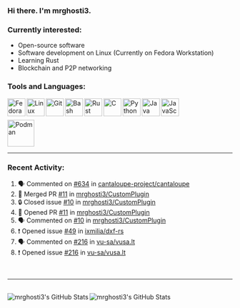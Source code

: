 ### Hi there. I'm mrghosti3.

### Currently interested:

- Open-source software
- Software development on Linux (Currently on Fedora Workstation)
- Learning Rust
- Blockchain and P2P networking

### Tools and Languages:

<img align="left" width="40px" alt="Fedora Workstation" src="https://cdn.jsdelivr.net/gh/devicons/devicon/icons/fedora/fedora-original.svg" />
<img align="left" width="40px" alt="Linux" src="https://cdn.jsdelivr.net/gh/devicons/devicon/icons/linux/linux-original.svg" />
<img align="left" width="40px" alt="Git" src="https://cdn.jsdelivr.net/gh/devicons/devicon/icons/git/git-original.svg" />
<img align="left" width="40px" alt="Bash" src="https://cdn.jsdelivr.net/gh/devicons/devicon/icons/bash/bash-original.svg" />
<img align="left" width="40px" alt="Rust" src="https://cdn.jsdelivr.net/gh/devicons/devicon/icons/rust/rust-plain.svg" />
<img align="left" width="40px" alt="C" src="https://cdn.jsdelivr.net/gh/devicons/devicon/icons/c/c-original.svg" />
<img align="left" width="40px" alt="Python" src="https://cdn.jsdelivr.net/gh/devicons/devicon/icons/python/python-original.svg" />
<img align="left" width="40px" alt="Java" src="https://cdn.jsdelivr.net/gh/devicons/devicon/icons/java/java-original-wordmark.svg" />
<img align="left" width="40px" alt="JavaScript" src="https://cdn.jsdelivr.net/gh/devicons/devicon/icons/javascript/javascript-original.svg" />

<br><br>

<img width="60px" alt="Podman" src="https://cdn.jsdelivr.net/gh/devicons/devicon/icons/podman/podman-original.svg" />

---

### Recent Activity:

<!--START_SECTION:activity-->
1. 🗣 Commented on [#634](https://github.com/cantaloupe-project/cantaloupe/issues/634#issuecomment-1625913959) in [cantaloupe-project/cantaloupe](https://github.com/cantaloupe-project/cantaloupe)
2. 🎉 Merged PR [#11](https://github.com/mrghosti3/CustomPlugin/pull/11) in [mrghosti3/CustomPlugin](https://github.com/mrghosti3/CustomPlugin)
3. 🔒 Closed issue [#10](https://github.com/mrghosti3/CustomPlugin/issues/10) in [mrghosti3/CustomPlugin](https://github.com/mrghosti3/CustomPlugin)
4. 💪 Opened PR [#11](https://github.com/mrghosti3/CustomPlugin/pull/11) in [mrghosti3/CustomPlugin](https://github.com/mrghosti3/CustomPlugin)
5. 🗣 Commented on [#10](https://github.com/mrghosti3/CustomPlugin/issues/10#issuecomment-1624028244) in [mrghosti3/CustomPlugin](https://github.com/mrghosti3/CustomPlugin)
6. ❗ Opened issue [#49](https://github.com/ixmilia/dxf-rs/issues/49) in [ixmilia/dxf-rs](https://github.com/ixmilia/dxf-rs)
7. 🗣 Commented on [#216](https://github.com/vu-sa/vusa.lt/issues/216#issuecomment-1613185315) in [vu-sa/vusa.lt](https://github.com/vu-sa/vusa.lt)
8. ❗ Opened issue [#216](https://github.com/vu-sa/vusa.lt/issues/216) in [vu-sa/vusa.lt](https://github.com/vu-sa/vusa.lt)
<!--END_SECTION:activity-->

<br />

---

<br />

<img align="left" alt="mrghosti3's GitHub Stats" src="https://github-readme-stats.vercel.app/api?username=mrghosti3&theme=radical&show_icons=true&hide_border=true" />
<img align="left" alt="mrghosti3's GitHub Stats" src="https://github-readme-stats.vercel.app/api/top-langs/?username=mrghosti3&theme=radical&hide_border=true&layout=compact" />
